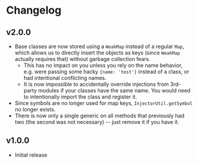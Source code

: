 # Changelog

## v2.0.0

- Base classes are now stored using a `WeakMap` instead of a regular `Map`, which allows us to directly insert the objects as keys (since `WeakMap` actually requires that) without garbage collection fears.
    - This has no impact on you unless you rely on the name behavior, e.g. were passing some hacky `{name: 'test'}` instead of a class, or had intentional conflicting names.
    - It is now impossible to accidentally override injections from 3rd-party modules if your classes have the same name. You would need to intentionally import the class and register  it.
- Since symbols are no longer used for map keys, `InjectorUtil.getSymbol` no longer exists.
- There is now only a single generic on all methods that previously had two (the second was not necessary) -- just remove it if you have it.

## v1.0.0

- Initial release